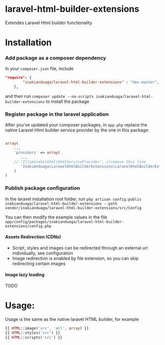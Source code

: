 laravel-html-builder-extensions
===============================

Extendes Laravel Html builder functionality

# Installation

### Add package as a composer dependency

In your `composer.json` file, include

```json
"require": {
        "inakianduaga/laravel-html-builder-extensions" : "dev-master",
    },
```

and then run `composer update --no-scripts inakianduaga/laravel-html-builder-extensions` to install the package

### Register package in the laravel application

After you've updated your composer packages, in `app.php` replace the native Laravel Html builder service provider by
the one in this package:

```php

array(
    ...
    'providers' => array(
       ...
    // 'Illuminate\Html\HtmlServiceProvider', //remove this line
       'InakiAnduaga\LaravelHtmlBuilderExtensions\LaravelHtmlBuilderExtensionsServiceProvider', //add this one
    )
)
```


### Publish package configuration

In the laravel installation root folder, run
`php artisan config:publis inakianduaga/laravel-html-builder-extensions --path vendor/inakianduaga/laravel-html-builder-extensions/src/Config`

You can then modify the example values in the file `app/config/packages/inakianduaga/laravel-html-builder-extensions/config.php`

#### Assets Redirection (CDNs)

- Script, styles and images can be redirected through an external url individually, see configuration
- Image redirection is enabled by file extension, so you can skip redirecting certain images


#### Image lazy loading

TODO

# Usage:

Usage is the same as the native laravel HTML builder, for example
```php
{{ HTML::image('src', 'alt', array) }}
{{ HTML::styles('src') }}
{{ HTML::scripts('src') }}
```

